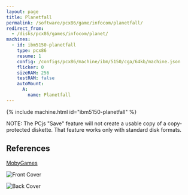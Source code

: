 ```yaml
---
layout: page
title: Planetfall
permalink: /software/pcx86/game/infocom/planetfall/
redirect_from:
  - /disks/pcx86/games/infocom/planet/
machines:
  - id: ibm5150-planetfall
    type: pcx86
    resume: 1
    config: /configs/pcx86/machine/ibm/5150/cga/64kb/machine.json
    flicker: 0
    sizeRAM: 256
    testRAM: false
    autoMount:
      A:
        name: Planetfall
---
```


{% include machine.html id="ibm5150-planetfall" %}

NOTE: The PCjs "Save" feature will not create a usable copy of a copy-protected diskette.  That feature
works only with standard disk formats.

References
----------

[MobyGames](https://www.mobygames.com/game/planetfall)

![Front Cover](https://www.mobygames.com/images/covers/l/1657-planetfall-dos-front-cover.jpg)

![Back Cover](https://www.mobygames.com/images/covers/l/1658-planetfall-dos-back-cover.jpg)
